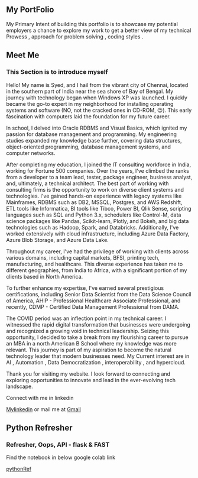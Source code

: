 ## My PortFolio

My Primary Intent of building this portfolio is to showcase my potential employers a chance to explore my work to get a better view of my technical Prowess , approach for problem solving , coding styles .

## Meet Me
### This Section is to introduce myself


Hello! My name is Syed, and I hail from the vibrant city of Chennai, located in the southern part of India near the sea shore of Bay of Bengal. My journey with technology began when Windows XP was launched. I quickly became the go-to expert in my neighborhood for installing operating systems and software (NO, not the cracked ones in CD-ROM, 😉). This early fascination with computers laid the foundation for my future career.

In school, I delved into Oracle RDBMS and Visual Basics, which ignited my passion for database management and programming. My engineering studies expanded my knowledge base further, covering data structures, object-oriented programming, database management systems, and computer networks.

After completing my education, I joined the IT consulting workforce in India, working for Fortune 500 companies. Over the years, I've climbed the ranks from a developer to a team lead, tester, package engineer, business analyst, and, ultimately, a technical architect. The best part of working with consulting firms is the opportunity to work on diverse client systems and technologies. I've gained hands-on experience with legacy systems like Mainframes, RDBMS such as DB2, MSSQL, Postgres, and AWS Redshift, ETL tools like Informatica, BI tools like Tibco, Power BI, Qlik Sense, scripting languages such as SQL and Python 3.x, schedulers like Control-M, data science packages like Pandas, Scikit-learn, Plotly, and Bokeh, and big data technologies such as Hadoop, Spark, and Databricks. Additionally, I've worked extensively with cloud infrastructure, including Azure Data Factory, Azure Blob Storage, and Azure Data Lake.

Throughout my career, I've had the privilege of working with clients across various domains, including capital markets, BFSI, printing tech, manufacturing, and healthcare. This diverse experience has taken me to different geographies, from India to Africa, with a significant portion of my clients based in North America.

To further enhance my expertise, I've earned several prestigious certifications, including Senior Data Scientist from the Data Science Council of America, AHIP - Professional Healthcare Associate Professional, and recently, CDMP - Certified Data Management Professional from DAMA.

The COVID period was an inflection point in my technical career. I witnessed the rapid digital transformation that businesses were undergoing and recognized a growing void in technical leadership. Seizing this opportunity, I decided to take a break from my flourishing career to pursue an MBA in a north American B School where my knowledge was more relevant. This journey is part of my aspiration to become the natural technology leader that modern businesses need. My Current interest are in AI , Automation , Data Democratization , interoperability , and hypercloud.

Thank you for visiting my website. I look forward to connecting and exploring opportunities to innovate and lead in the ever-evolving tech landscape.

Connect with me in linkedin 

[Mylinkedin](https://www.linkedin.com/in/syed-asif-ahmed-86709369/)
or
mail me at [Gmail](syedasif.responds@gmail.com)

## Python Refresher
### Refresher, Oops, API - flask & FAST

Find the notebook in below google colab link 

[pythonRef](https://colab.research.google.com/drive/1PgxHPh_QJkoJPqD5a8PBJTh_rILOuNWA?authuser=2#scrollTo=yaLsVIIOKS5p)
